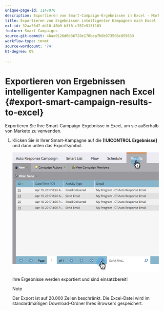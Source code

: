 ```yaml
---
unique-page-id: 1147070
description: Exportieren von Smart-Campaign-Ergebnissen in Excel - Marketo-Dokumente - Produktdokumentation
title: Exportieren von Ergebnissen intelligenter Kampagnen nach Excel
exl-id: 32aa55d7-dd10-40b9-b3f8-c767e513f103
feature: Smart Campaigns
source-git-commit: 4bae0126d6b36720e170bea7b6b973508c855633
workflow-type: tm+mt
source-wordcount: '74'
ht-degree: 0%

---
```


# Exportieren von Ergebnissen intelligenter Kampagnen nach Excel {#export-smart-campaign-results-to-excel}

Exportieren Sie Ihre Smart-Campaign-Ergebnisse in Excel, um sie außerhalb von Marketo zu verwenden.

1. Klicken Sie in Ihrer Smart-Kampagne auf die **[!UICONTROL Ergebnisse]** und dann unten das Exportsymbol.

   ![](assets/exportexcel-hands.png)

   Ihre Ergebnisse werden exportiert und sind einsatzbereit!

   >[!NOTE]
   >
   >Der Export ist auf 20.000 Zeilen beschränkt. Die Excel-Datei wird im standardmäßigen Download-Ordner Ihres Browsers gespeichert.
